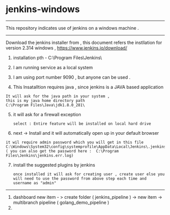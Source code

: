 # jenkins-windows
***************************************************************************************************
This repository indicates use of jenkins on a windows machine . 
***************************************************************************************************

Download the jenkins installer from , this document refers the instllation for version 2.314 windows ,
https://www.jenkins.io/download/ 

1.  installation pth -  C:\Program Files\Jenkins\
2.  I am running service as a local system 
3.  I am using port number 9090 , but anyone can be used .

4.    This Insatalltion requires java , since jenkins is a JAVA based application

    It will ask for the java path in your system ,
    this is my java home directory path 
    C:\Program Files\Java\jdk1.8.0_281\
   

5.  it will ask for a firewall exception 

    `select : Entire feature will be installed on local hard drive`

6.    next -> Install and it will automatically open up in your default browser 

    it wil require admin password which you will get in this file 
    C:\Windows\System32\config\systemprofile\AppData\Local\Jenkins\.jenkins\secrets\initialAdminPassword
    ( you can also get the password here :  ‪C:\Program Files\Jenkins\jenkins.err.log)

7.  install the suggested plugins by jenkins 
    
      `once installed it will ask for creating user , create user else you will need to use the password from above step each time and username as "admin"`


***************************************************************************************************

1. dashboard new item - > create folder ( jenkins_pipeline ) -> new item -> multibranch pipeline ( golang_demo_pipeline )
2. 




